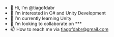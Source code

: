 - 👋 Hi, I’m @tiagofdabr
- 👀 I’m interested in C# and Unity Development
- 🌱 I’m currently learning Unity
- 💞️ I’m looking to collaborate on ***
- 📫 How to reach me via tiagofdabr@gmail.com

<!---
tiagofdabr/tiagofdabr is a ✨ special ✨ repository because its `README.md` (this file) appears on your GitHub profile.
You can click the Preview link to take a look at your changes.
--->
